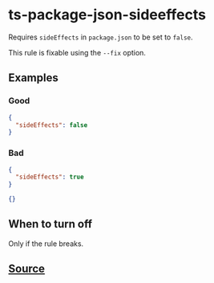 # ts-package-json-sideeffects

Requires `sideEffects` in `package.json` to be set to `false`.

This rule is fixable using the `--fix` option.

## Examples

### Good

```json
{
  "sideEffects": false
}
```

### Bad

```json
{
  "sideEffects": true
}
```

```json
{}
```

## When to turn off

Only if the rule breaks.

## [Source](https://azure.github.io/azure-sdk/typescript_implementation.html#ts-package-json-sideeffects)